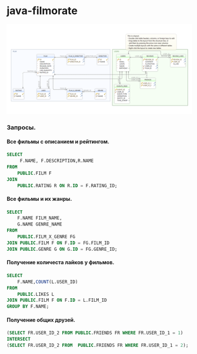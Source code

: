 # java-filmorate
![](h2db.png)

### Запросы.

#### Все фильмы с описанием и рейтингом.
~~~sql
SELECT
	 F.NAME, F.DESCRIPTION,R.NAME
FROM
	PUBLIC.FILM F
JOIN
    PUBLIC.RATING R ON R.ID = F.RATING_ID; 
~~~

#### Все фильмы и их жанры.
~~~sql
SELECT
    F.NAME FILM_NAME,
    G.NAME GENRE_NAME
FROM
	PUBLIC.FILM_X_GENRE FG
JOIN PUBLIC.FILM F ON F.ID = FG.FILM_ID
JOIN PUBLIC.GENRE G ON G.ID = FG.GENRE_ID;
~~~

#### Получение количеста лайков у фильмов.
~~~sql
SELECT 
    F.NAME,COUNT(L.USER_ID)
FROM 
    PUBLIC.LIKES L
JOIN PUBLIC.FILM F ON F.ID = L.FILM_ID
GROUP BY F.NAME;
~~~

#### Получение общих друзей.
~~~sql
(SELECT FR.USER_ID_2 FROM PUBLIC.FRIENDS FR WHERE FR.USER_ID_1 = 1)
INTERSECT
(SELECT FR.USER_ID_2 FROM  PUBLIC.FRIENDS FR WHERE FR.USER_ID_1 = 2);
~~~
